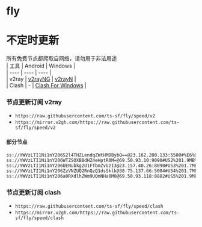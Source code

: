 # fly
# 不定时更新
所有免费节点都爬取自网络，请勿用于非法用途  
|  工具  | Android  | Windows  |  
|  ----  | ----   | ----  |  
| v2ray  | [v2rayNG](https://github.com/2dust/v2rayNG/releases) | [v2rayN](https://github.com/2dust/v2rayN/releases) |  
| Clash  | - | [Clash For Windows](https://github.com/2dust/clashN/releases) | 
  
### 节点更新订阅  v2ray
- `https://raw.githubusercontent.com/ts-sf/fly/speed/v2`  
- `https://mirror.v2gh.com/https://raw.githubusercontent.com/ts-sf/fly/speed/v2`  

#### 部分节点  
``` 
ss://YWVzLTI1Ni1nY206S2l4THZLendqZWtHMDBybQ==@23.162.200.133:5500#%E6%9C%AA%E7%9F%A56%201.9MB%2Fs
ss://YWVzLTI1Ni1nY206WTZSOXBBdHZ4eHptR0M=@69.50.93.10:9090#US2%201.9MB%2Fs
ss://YWVzLTI1Ni1nY206UENubkg2U1FTbmZvUzI3@23.157.40.26:8090#US3%201.7MB%2Fs
ss://YWVzLTI1Ni1nY206ZzVNZUQ2RnQzQ1dsSklk@38.75.137.66:5004#US4%201.7MB%2Fs
ss://YWVzLTI1Ni1nY206a0RXdlhZWm9UQmNHa0M0@69.50.93.118:8882#US5%201.9MB%2Fs
```
### 节点更新订阅  clash
- `https://raw.githubusercontent.com/ts-sf/fly/speed/clash`  
- `https://mirror.v2gh.com/https://raw.githubusercontent.com/ts-sf/fly/speed/clash`  


